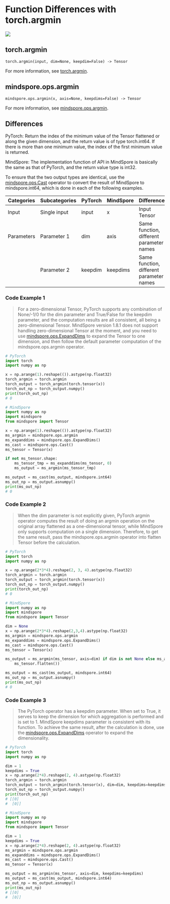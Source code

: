 # Function Differences with torch.argmin

<a href="https://gitee.com/mindspore/docs/blob/master/docs/mindspore/source_en/note/api_mapping/pytorch_diff/argmin.md" target="_blank"><img src="https://mindspore-website.obs.cn-north-4.myhuaweicloud.com/website-images/master/resource/_static/logo_source_en.png"></a>

## torch.argmin

```text
torch.argmin(input, dim=None, keepdim=False) -> Tensor
```

For more information, see [torch.argmin](https://pytorch.org/docs/1.8.1/generated/torch.argmin.html).

## mindspore.ops.argmin

```text
mindspore.ops.argmin(x, axis=None, keepdims=False) -> Tensor
```

For more information, see [mindspore.ops.argmin](https://www.mindspore.cn/docs/en/master/api_python/ops/mindspore.ops.argmin.html).

## Differences

PyTorch: Return the index of the minimum value of the Tensor flattened or along the given dimension, and the return value is of type torch.int64. If there is more than one minimum value, the index of the first minimum value is returned.

MindSpore: The implementation function of API in MindSpore is basically the same as that of PyTorch, and the return value type is int32.

To ensure that the two output types are identical, use the [mindspore.ops.Cast](https://mindspore.cn/docs/en/master/api_python/ops/mindspore.ops.Cast.html) operator to convert the result of MindSpore to mindspore.int64, which is done in each of the following examples.

| Categories | Subcategories   | PyTorch     | MindSpore   | Differences   |
| ---- | ----- | ------- | --------- | --------------------- |
| Input | Single input | input | x | Input Tensor |
| Parameters | Parameter 1 | dim | axis | Same function, different parameter names |
|  | Parameter 2 | keepdim | keepdims | Same function, different parameter names |

### Code Example 1

> For a zero-dimensional Tensor, PyTorch supports any combination of None/-1/0 for the dim parameter and True/False for the keepdim parameter, and the computation results are all consistent, all being a zero-dimensional Tensor. MindSpore version 1.8.1 does not support handling zero-dimensional Tensor at the moment, and you need to use [mindspore.ops.ExpandDims](https://mindspore.cn/docs/en/master/api_python/ops/mindspore.ops.ExpandDims.html) to expand the Tensor to one dimension, and then follow the default parameter computation of the mindspore.ops.argmin operator.

```python
# PyTorch
import torch
import numpy as np

x = np.arange(1).reshape(()).astype(np.float32)
torch_argmin = torch.argmin
torch_output = torch_argmin(torch.tensor(x))
torch_out_np = torch_output.numpy()
print(torch_out_np)
# 0

# MindSpore
import numpy as np
import mindspore
from mindspore import Tensor

x = np.arange(1).reshape(()).astype(np.float32)
ms_argmin = mindspore.ops.argmin
ms_expanddims = mindspore.ops.ExpandDims()
ms_cast = mindspore.ops.Cast()
ms_tensor = Tensor(x)

if not ms_tensor.shape:
    ms_tensor_tmp = ms_expanddims(ms_tensor, 0)
    ms_output = ms_argmin(ms_tensor_tmp)

ms_output = ms_cast(ms_output, mindspore.int64)
ms_out_np = ms_output.asnumpy()
print(ms_out_np)
# 0
```

### Code Example 2

> When the dim parameter is not explicitly given, PyTorch argmin operator computes the result of doing an argmin operation on the original array flattened as a one-dimensional tensor, while MindSpore only supports computation on a single dimension. Therefore, to get the same result, pass the mindspore.ops.argmin operator into flatten Tensor before the calculation.

```python
# PyTorch
import torch
import numpy as np

x = np.arange(2*3*4).reshape(2, 3, 4).astype(np.float32)
torch_argmin = torch.argmin
torch_output = torch_argmin(torch.tensor(x))
torch_out_np = torch_output.numpy()
print(torch_out_np)
# 0

# MindSpore
import numpy as np
import mindspore
from mindspore import Tensor

dim = None
x = np.arange(2*3*4).reshape(2,3,4).astype(np.float32)
ms_argmin = mindspore.ops.argmin
ms_expanddims = mindspore.ops.ExpandDims()
ms_cast = mindspore.ops.Cast()
ms_tensor = Tensor(x)

ms_output = ms_argmin(ms_tensor, axis=dim) if dim is not None else ms_argmin(
    ms_tensor.flatten())

ms_output = ms_cast(ms_output, mindspore.int64)
ms_out_np = ms_output.asnumpy()
print(ms_out_np)
# 0
```

### Code Example 3

> The PyTorch operator has a keepdim parameter. When set to True, it serves to keep the dimension for which aggregation is performed and is set to 1. MindSpore keepdims parameter is consistent with its function. To achieve the same result, after the calculation is done, use the [mindspore.ops.ExpandDims](https://mindspore.cn/docs/en/master/api_python/ops/mindspore.ops.ExpandDims.html) operator to expand the dimensionality.

```python
# PyTorch
import torch
import numpy as np

dim = 1
keepdims = True
x = np.arange(2*4).reshape(2, 4).astype(np.float32)
torch_argmin = torch.argmin
torch_output = torch_argmin(torch.tensor(x), dim=dim, keepdims=keepdims)
torch_out_np = torch_output.numpy()
print(torch_out_np)
# [[0]
#  [0]]

# MindSpore
import numpy as np
import mindspore
from mindspore import Tensor

dim = 1
keepdims = True
x = np.arange(2*4).reshape(2, 4).astype(np.float32)
ms_argmin = mindspore.ops.argmin
ms_expanddims = mindspore.ops.ExpandDims()
ms_cast = mindspore.ops.Cast()
ms_tensor = Tensor(x)

ms_output = ms_argmin(ms_tensor, axis=dim, keepdims=keepdims)
ms_output = ms_cast(ms_output, mindspore.int64)
ms_out_np = ms_output.asnumpy()
print(ms_out_np)
# [[0]
#  [0]]
```
